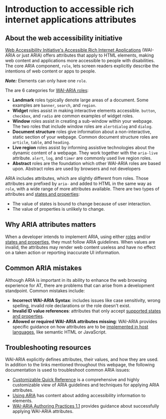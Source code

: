 # Introduction to accessible rich internet applications attributes

## About the web accessibility initiative

[Web Accessibility Initiative's Accessible Rich Internet Applications](https://www.w3.org/TR/wai-aria/#intro_ria_accessibility) (WAI-ARIA or just ARIA) offers attributes that apply to HTML elements, making web content and applications more accessible to people with disabilities. The core ARIA component, `role`, lets screen readers explicitly describe the intentions of web content or apps to people.

***Note:***
Elements can only have one `role`.

The are 6 categories for [WAI-ARIA roles](https://www.w3.org/TR/wai-aria-1.1/#roles_categorization):

* **Landmark** roles typically denote large areas of a document. Some examples are `banner`, `search`, and `region`.
* **Widget** roles assist in making interactive elements accessible. `button`, `checkbox`, and `radio` are common examples of widget roles.
* **Window** roles assist in creating a sub-window within your webpage. The two roles that include window roles are `alertdialog` and `dialog`.
* **Document structure** roles give information about a non-interactive, static section of your webpage. Common document structure roles are `article`, `table`, and `heading`.
* **Live region** roles assist by informing assistive technologies about the dynamic content of a webpage. They work together with the `aria-live` attribute. `alert`, `log`, and `timer` are commonly used live region roles.
* **Abstract** roles are the foundation which other WAI-ARIA roles are based upon. Abstract roles are used by browsers and not developers

ARIA includes attributes, which are slightly different from roles. Those attributes are prefixed by `aria-` and added to HTML in the same way as `role`, with a wide range of more attributes available. There are two types of attributes and [states and properties](https://www.w3.org/TR/wai-aria/#states_and_properties):

* The value of states is bound to change because of user interaction.
* The value of properties is unlikely to change.

## Why ARIA attributes matters

When a developer intends to implement ARIA, using either [roles](https://www.w3.org/TR/wai-aria-1.0/roles) and/or [states and properties](https://www.w3.org/TR/wai-aria-1.0/states_and_properties), they must follow ARIA guidelines. When values are invalid, the attributes may render web content useless and have no effect on a taken action or reporting inaccurate UI information.

## Common ARIA mistakes

Although ARIA is important in its ability to enhance the web browsing experience for AT, there are problems that can arise from a development standpoint. Common mistakes include:

* **Incorrect WAI-ARIA Syntax**: includes issues like case sensitivity, wrong spelling, invalid role declarations or the role doesn't exist.
* **Invalid ID value references**: attributes that only accept [supported states and properties](https://www.w3.org/TR/wai-aria-1.1/#state_prop_def).
* **Allowed or required WAI-ARIA attributes missing**: WAI-ARIA provides specific guidance on how attributes are to be [implemented in host languages](https://www.w3.org/TR/2017/REC-wai-aria-1.1-20171214/#host_languages), like semantic HTML or JavaScript.

## Troubleshooting resources

WAI-ARIA explicitly defines attributes, their values, and how they are used. In addition to the links mentioned throughout this webpage, the following documentation is used to troubleshoot common ARIA issues:

* [Customizable Quick Reference](https://www.w3.org/WAI/WCAG21/quickref/?showtechniques=145#top) is a comprehensive and highly customizable view of ARIA guidelines and techniques for applying ARIA attributes.
* [Using ARIA](https://w3c.github.io/using-aria/) has content about adding accessibility information to elements.
* [WAI-ARIA Authoring Practices 1.1](https://www.w3.org/TR/wai-aria-practices/) provides guidance about successfully applying WAI-ARIA attributes.
